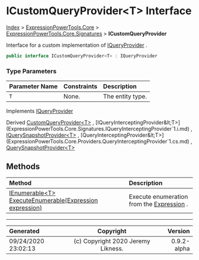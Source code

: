 ﻿# ICustomQueryProvider&lt;T> Interface

[Index](../index.md) > [ExpressionPowerTools.Core](ExpressionPowerTools.Core.a.md) > [ExpressionPowerTools.Core.Signatures](ExpressionPowerTools.Core.Signatures.n.md) > **ICustomQueryProvider<T>**

Interface for a custom implementation of [IQueryProvider](https://docs.microsoft.com/dotnet/api/system.linq.iqueryprovider) .

```csharp
public interface ICustomQueryProvider<T> : IQueryProvider
```

### Type Parameters

| Parameter Name | Constraints | Description |
| :-- | :-- | :-- |
| `T` | None. | The entity type. |

Implements  [IQueryProvider](https://docs.microsoft.com/dotnet/api/system.linq.iqueryprovider) 

Derived  [CustomQueryProvider&lt;T>](ExpressionPowerTools.Core.Providers.CustomQueryProvider`1.cs.md) ,  [IQueryInterceptingProvider&lt;T>](ExpressionPowerTools.Core.Signatures.IQueryInterceptingProvider`1.i.md) ,  [IQuerySnapshotProvider&lt;T>](ExpressionPowerTools.Core.Signatures.IQuerySnapshotProvider`1.i.md) ,  [QueryInterceptingProvider&lt;T>](ExpressionPowerTools.Core.Providers.QueryInterceptingProvider`1.cs.md) ,  [QuerySnapshotProvider&lt;T>](ExpressionPowerTools.Core.Providers.QuerySnapshotProvider`1.cs.md) 

## Methods

| Method | Description |
| :-- | :-- |
| [IEnumerable&lt;T> ExecuteEnumerable(Expression expression)](ExpressionPowerTools.Core.Signatures.ICustomQueryProvider`1.ExecuteEnumerable.m.md) | Execute enumeration from the [Expression](https://docs.microsoft.com/dotnet/api/system.linq.expressions.expression) . |

---

| Generated | Copyright | Version |
| :-- | :-: | --: |
| 09/24/2020 23:02:13 | (c) Copyright 2020 Jeremy Likness. | 0.9.2-alpha |
